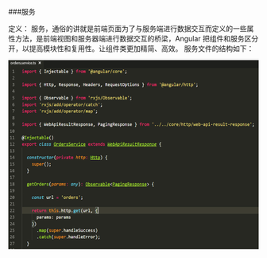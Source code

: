 ###服务

定义：
服务，通俗的讲就是前端页面为了与服务端进行数据交互而定义的一些属性方法，是前端视图和服务器端进行数据交互的桥梁，Angular 把组件和服务区分开，以提高模块性和复用性。让组件类更加精简、高效。 服务文件的结构如下：

![服务](./img/service.png)